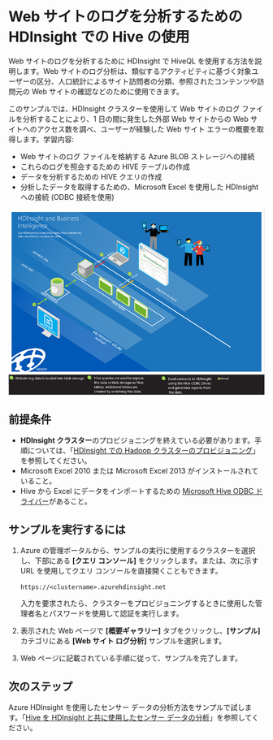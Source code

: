<properties linkid="manage-services-hdinsight-howto-hive" urlDisplayName="Use Hive in HDInsight Hadoop for website log analysis" pageTitle="Web サイトのログ分析のための HDInsight Hadoop での Hive の使用 | Azure" metaKeywords="" description="Web サイトのログを分析するために HDInsight で Hive を使用する方法を説明します。HDInsight テーブルへの入力にログ ファイルを使用し、HiveQL を使用してデータを照会します。" metaCanonical="" services="hdinsight" documentationCenter="" title="Web サイトのログ分析のための HDInsight Hadoop での Hive の使用" authors="nitinme" solutions="" manager="paulettm" editor="cgronlun" />

<tags ms.service="hdinsight" ms.workload="big-data" ms.tgt_pltfrm="na" ms.devlang="na" ms.topic="article" ms.date="10/14/2014" ms.author="nitinme" />

# Web サイトのログを分析するための HDInsight での Hive の使用

Web サイトのログを分析するために HDInsight で HiveQL を使用する方法を説明します。Web サイトのログ分析は、類似するアクティビティに基づく対象ユーザーの区分、人口統計によるサイト訪問者の分類、参照されたコンテンツや訪問元の Web サイトの確認などのために使用できます。

このサンプルでは、HDInsight クラスターを使用して Web サイトのログ ファイルを分析することにより、1 日の間に発生した外部 Web サイトからの Web サイトへのアクセス数を調べ、ユーザーが経験した Web サイト エラーの概要を取得します。学習内容:

-   Web サイトのログ ファイルを格納する Azure BLOB ストレージへの接続
-   これらのログを照会するための HIVE テーブルの作成
-   データを分析するための HIVE クエリの作成
-   分析したデータを取得するための、Microsoft Excel を使用した HDInsight への接続 (ODBC 接続を使用)

![HDI.Samples.Website.Log.Analysis][HDI.Samples.Website.Log.Analysis]

## 前提条件

-   **HDInsight クラスター**のプロビジョニングを終えている必要があります。手順については、「[HDInsight での Hadoop クラスターのプロビジョニング][HDInsight での Hadoop クラスターのプロビジョニング]」を参照してください。
-   Microsoft Excel 2010 または Microsoft Excel 2013 がインストールされていること。
-   Hive から Excel にデータをインポートするための [Microsoft Hive ODBC ドライバー][Microsoft Hive ODBC ドライバー]があること。

## サンプルを実行するには

1.  Azure の管理ポータルから、サンプルの実行に使用するクラスターを選択し、下部にある **[クエリ コンソール]** をクリックします。または、次に示す URL を使用してクエリ コンソールを直接開くこともできます。

        https://<clustername>.azurehdinsight.net

    入力を要求されたら、クラスターをプロビジョニングするときに使用した管理者名とパスワードを使用して認証を実行します。

2.  表示された Web ページで **[概要ギャラリー]** タブをクリックし、**[サンプル]** カテゴリにある **[Web サイト ログ分析]** サンプルを選択します。
3.  Web ページに記載されている手順に従って、サンプルを完了します。

## 次のステップ

Azure HDInsight を使用したセンサー データの分析方法をサンプルで試します。「[Hive を HDInsight と共に使用したセンサー データの分析][Hive を HDInsight と共に使用したセンサー データの分析]」を参照してください。

  [HDI.Samples.Website.Log.Analysis]: ./media/hdinsight-hive-analyze-website-log/hdinsight-weblogs-sample.png
  [HDInsight での Hadoop クラスターのプロビジョニング]: ../hdinsight-provision-clusters/
  [Microsoft Hive ODBC ドライバー]: http://www.microsoft.com/ja-jp/download/details.aspx?id=40886
  [Hive を HDInsight と共に使用したセンサー データの分析]: ../hdinsight-use-hive-sensor-data-analysis/
